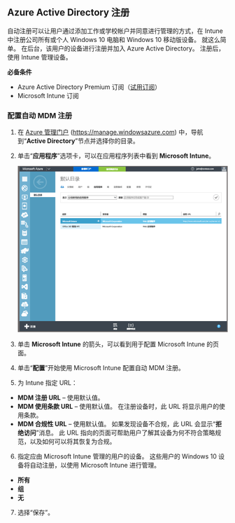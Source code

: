 ## <a name="azure-active-directory-enrollment"></a>Azure Active Directory 注册

自动注册可以让用户通过添加工作或学校帐户并同意进行管理的方式，在 Intune 中注册公司所有或个人 Windows 10 电脑和 Windows 10 移动版设备。 就这么简单。 在后台，该用户的设备进行注册并加入 Azure Active Directory。 注册后，使用 Intune 管理设备。

**必备条件**
- Azure Active Directory Premium 订阅（[试用订阅](http://go.microsoft.com/fwlink/?LinkID=816845)）
- Microsoft Intune 订阅


### <a name="configure-automatic-mdm-enrollment"></a>配置自动 MDM 注册

1. 在 [Azure 管理门户](https://manage.windowsazure.com) (https://manage.windowsazure.com) 中，导航到“**Active Directory**”节点并选择你的目录。

2. 单击“**应用程序**”选项卡，可以在应用程序列表中看到 **Microsoft Intune**。

    ![使用 Microsoft Intune 的 Azure AD 应用](../media/aad-intune-app.png)

3. 单击 **Microsoft Intune** 的箭头，可以看到用于配置 Microsoft Intune 的页面。

4. 单击“**配置**”开始使用 Microsoft Intune 配置自动 MDM 注册。

5. 为 Intune 指定 URL：

  - **MDM 注册 URL** – 使用默认值。
  - **MDM 使用条款 URL** – 使用默认值。 在注册设备时，此 URL 将显示用户的使用条款。
  - **MDM 合规性 URL** – 使用默认值。 如果发现设备不合规，此 URL 会显示“**拒绝访问**”消息。 此 URL 指向的页面可帮助用户了解其设备为何不符合策略规范，以及如何可以将其恢复为合规。

6.  指定应由 Microsoft Intune 管理的用户的设备。 这些用户的 Windows 10 设备将自动注册，以使用 Microsoft Intune 进行管理。

  - **所有**
  - **组**
  - **无**

7. 选择“保存”。


<!--HONumber=Jan17_HO1-->


